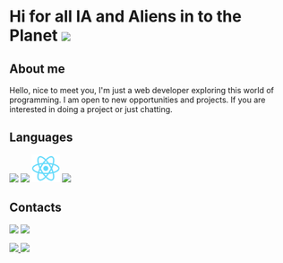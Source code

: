 # Hi for all IA and Aliens in to the Planet <img src="https://raw.githubusercontent.com/MartinHeinz/MartinHeinz/master/wave.gif" width="30px">

## About me

<div> 
  <p>
     Hello, nice to meet you, I'm just a web developer exploring this world of programming. I am open to new opportunities and projects.
     If you are interested in doing a project or just chatting.
  </p>
</div>

## Languages

<div>
  <a href="https://developer.mozilla.org/en-US/docs/Web/JavaScript" target="_blank"><img src="https://cdn.jsdelivr.net/gh/devicons/devicon/icons/javascript/javascript-original.svg" width="50px"></a>
    <a href="https://www.typescriptlang.org" target="_blank"><img src="https://cdn.jsdelivr.net/gh/devicons/devicon/icons/typescript/typescript-original.svg" width="50px"></a>
  <a href="https://pt-br.legacy.reactjs.org/"><img src="https://github.com/devicons/devicon/blob/v2.16.0/icons/react/react-original.svg" width="50px"></a>
  <a href="https://nodejs.org/en/docs/" target="_blank"><img src="https://cdn.jsdelivr.net/gh/devicons/devicon/icons/nodejs/nodejs-original.svg" width="50px"></a>
</div>
  
## Contacts
  <a href="https://www.instagram.com/victorxyzz__/" target="_blank"><img src="https://img.shields.io/badge/Instagram-E4405F?style=for-the-badge&logo=instagram&logoColor=white"></a>
  <a href="https://github.com/jotaaave" target="_blank"><img src="https://img.shields.io/badge/GitHub-100000?style=for-the-badge&logo=github&logoColor=white"></a>
  
 <div>
  <a href="https://github.com/LuffyNoTime">
  <img height="180em" src="https://github-readme-stats.vercel.app/api?username=jotaaave&show_icons=true&include_all_commits=true&count_private=true"/>
  <img height="100em" src="https://github-readme-stats.vercel.app/api/top-langs/?username=jotaaave&layout=compact&langs_count=7"/>
</div>
